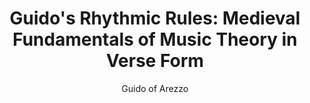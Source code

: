 ---
title: "Guido's Rhythmic Rules: Medieval Fundamentals of Music Theory in Verse Form"
author: Guido of Arezzo
editor: Stephenson, Ken
volume: XX
pages: xiv + 37
price: 52
isbn13: 978-1-926664-17-0
publisher: IMM
place: Ottawa, ON / Lions Bay, BC
year: 2012
---